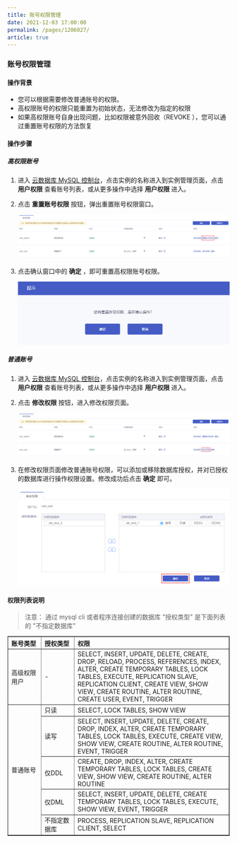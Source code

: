 ```yaml
---
title: 账号权限管理
date: 2021-12-03 17:00:00
permalink: /pages/1206027/
article: true
---
```


### 账号权限管理

#### 操作背景

- 您可以根据需要修改普通账号的权限。
- 高权限账号的权限只能重置为初始状态，无法修改为指定的权限
- 如果高权限账号自身出现问题，比如权限被意外回收（REVOKE ），您可以通过重置账号权限的方法恢复

#### 操作步骤

##### 高权限账号

1. 进入 [云数据库 MySQL 控制台](https://console.capitalonline.net/dbinstances)，点击实例的名称进入到实例管理页面，点击 **用户权限** 查看账号列表，或从更多操作中选择 **用户权限** 进入。

2. 点击 **重置账号权限** 按钮，弹出重置账号权限窗口。

   ![right_high](./../../pic/right_high.png)

3. 点击确认窗口中的 **确定** ，即可重置高权限账号权限。

   ![right_highpopup](./../../pic/right_highpopup.png)

##### 普通账号

1. 进入 [云数据库 MySQL 控制台](https://console.capitalonline.net/dbinstances)，点击实例的名称进入到实例管理页面，点击 **用户权限** 查看账号列表，或从更多操作中选择 **用户权限** 进入。

2. 点击 **修改权限** 按钮，进入修改权限页面。

   ![right_low](./../../pic/right_low.png)

3. 在修改权限页面修改普通账号权限，可以添加或移除数据库授权，并对已授权的数据库进行操作权限设置。修改成功后点击 **确定** 即可。

   ![right_lowconsole](./../../pic/right_lowconsole.png)


#### 权限列表说明
>注意：
>通过 mysql cli 或者程序连接创建的数据库 "授权类型" 是下面列表的 "不指定数据库"

<table width="95%" border="1" cellpadding="2" cellspacing="1">
   	<thead>
           <tr>
               <th align="left" width="15%">账号类型</th>
               <th align="left" width="15%">授权类型</th>
               <th align="left" width="100%">权限</th>
           </tr>
   	</thead>
       <tbody>
   		<tr>
               <td>高级权限用户</td>
               <td> - </td>
               <td> SELECT, INSERT, UPDATE, DELETE, CREATE, DROP, RELOAD, PROCESS, REFERENCES, INDEX, ALTER, CREATE TEMPORARY TABLES, LOCK TABLES, EXECUTE, REPLICATION SLAVE, REPLICATION CLIENT, CREATE VIEW, SHOW VIEW, CREATE ROUTINE, ALTER ROUTINE, CREATE USER, EVENT, TRIGGER </td>
           </tr>
   		<tr>
               <td rowspan=5> <p>普通账号</p> </td>
               <td >只读</td>
               <td>SELECT, LOCK TABLES, SHOW VIEW</td>
   		</tr>
   		<tr>
               <td>读写</td>
               <td>SELECT, INSERT, UPDATE, DELETE, CREATE, DROP, INDEX, ALTER, CREATE TEMPORARY TABLES, LOCK TABLES, EXECUTE, CREATE VIEW, SHOW VIEW, CREATE ROUTINE, ALTER ROUTINE, EVENT, TRIGGER</td>
   		</tr>
   		<tr>
               <td>仅DDL</td>
               <td>CREATE, DROP, INDEX, ALTER, CREATE TEMPORARY TABLES, LOCK TABLES, CREATE VIEW, SHOW VIEW, CREATE ROUTINE, ALTER ROUTINE</td>
   		</tr>
   		<tr>
               <td>仅DML</td>
               <td>SELECT, INSERT, UPDATE, DELETE, CREATE TEMPORARY TABLES, LOCK TABLES, EXECUTE, SHOW VIEW, EVENT, TRIGGER</td>
   		</tr>
   		<tr>
               <td>不指定数据库</td>
               <td>PROCESS, REPLICATION SLAVE, REPLICATION CLIENT, SELECT</td>
   		</tr>
   	</tbody>
   </table>